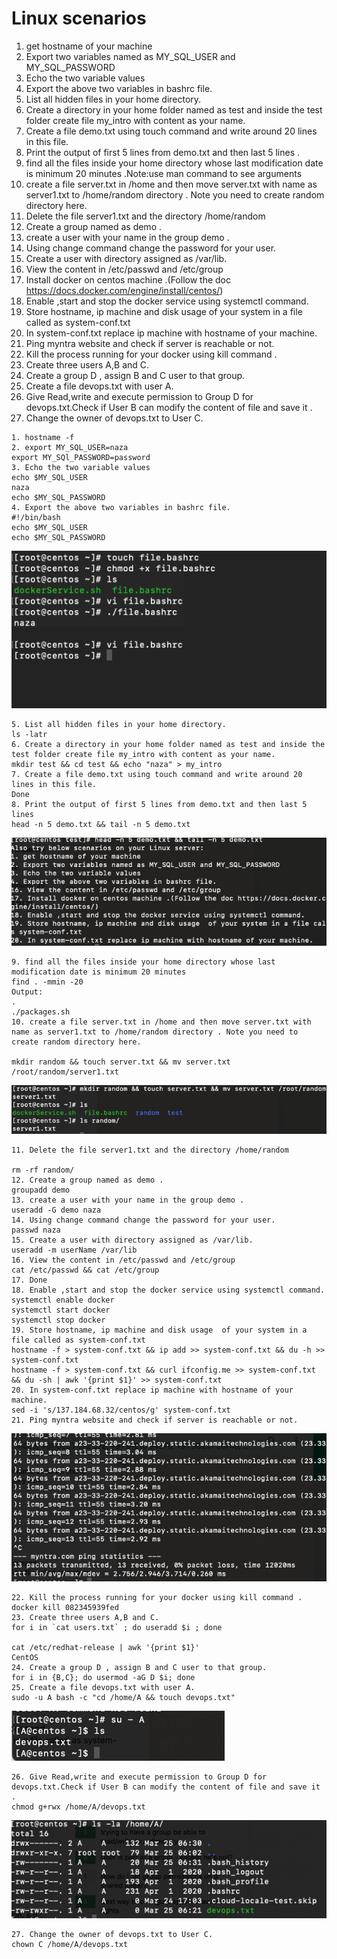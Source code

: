 # Linux scenarios

1. get hostname of your machine
2. Export two variables named as MY_SQL_USER and MY_SQL_PASSWORD
3. Echo the two variable values
4. Export the above two variables in bashrc file.
5. List all hidden files in your home directory.
6. Create a directory in your home folder named as test and inside the test folder create file my_intro with content as your name.
7. Create a file demo.txt using touch command and write around 20 lines in this file.
8. Print the output of first 5 lines from demo.txt and then last 5 lines .
9. find all the files inside your home directory whose last modification date is minimum 20 minutes .Note:use man command to see arguments
10. create a file server.txt in /home and then move server.txt with name as server1.txt to /home/random directory . Note you need to create random directory here.
11. Delete the file server1.txt and the directory /home/random
12. Create a group named as demo .
13. create a user with your name in the group demo .
14. Using change command change the password for your user.
15. Create a user with directory assigned as /var/lib.
16. View the content in /etc/passwd and /etc/group
17. Install docker on centos machine .(Follow the doc <https://docs.docker.com/engine/install/centos/>)
18. Enable ,start and stop the docker service using systemctl command.
19. Store hostname, ip machine and disk usage  of your system in a file called as system-conf.txt
20. In system-conf.txt replace ip machine with hostname of your machine.
21. Ping myntra website and check if server is reachable or not.
22. Kill the process running for your docker using kill command .
23. Create three users A,B and C.
24. Create a group D , assign B and C user to that group.
25. Create a file devops.txt with user A.
26. Give Read,write and execute permission to Group D for devops.txt.Check if User B can modify the content of file and save it .
27. Change the owner of devops.txt to User C.

```
1. hostname -f
2. export MY_SQL_USER=naza
export MY_SQl_PASSWORD=password
3. Echo the two variable values
echo $MY_SQL_USER
naza
echo $MY_SQL_PASSWORD
4. Export the above two variables in bashrc file.
#!/bin/bash
echo $MY_SQL_USER
echo $MY_SQL_PASSWORD
```

![bashrc](bashrc.png)

```
5. List all hidden files in your home directory.
ls -latr
6. Create a directory in your home folder named as test and inside the test folder create file my_intro with content as your name.
mkdir test && cd test && echo "naza" > my_intro
7. Create a file demo.txt using touch command and write around 20 lines in this file.
Done
8. Print the output of first 5 lines from demo.txt and then last 5 lines 
head -n 5 demo.txt && tail -n 5 demo.txt 
```

![head](head.png)

```
9. find all the files inside your home directory whose last modification date is minimum 20 minutes 
find . -mmin -20
Output: 
.
./packages.sh
10. create a file server.txt in /home and then move server.txt with name as server1.txt to /home/random directory . Note you need to create random directory here.

mkdir random && touch server.txt && mv server.txt /root/random/server1.txt
```
![random](random.png)

```
11. Delete the file server1.txt and the directory /home/random

rm -rf random/
12. Create a group named as demo .
groupadd demo
13. create a user with your name in the group demo .
useradd -G demo naza
14. Using change command change the password for your user.
passwd naza
15. Create a user with directory assigned as /var/lib.
useradd -m userName /var/lib
16. View the content in /etc/passwd and /etc/group
cat /etc/passwd && cat /etc/group
17. Done
18. Enable ,start and stop the docker service using systemctl command.
systemctl enable docker
systemctl start docker
systemctl stop docker
19. Store hostname, ip machine and disk usage  of your system in a file called as system-conf.txt
hostname -f > system-conf.txt && ip add >> system-conf.txt && du -h >> system-conf.txt
hostname -f > system-conf.txt && curl ifconfig.me >> system-conf.txt && du -sh | awk '{print $1}' >> system-conf.txt
20. In system-conf.txt replace ip machine with hostname of your machine.
sed -i 's/137.184.68.32/centos/g' system-conf.txt 
21. Ping myntra website and check if server is reachable or not.
```

![myntra](myntra.png)

```
22. Kill the process running for your docker using kill command .
docker kill 082345939fed 
23. Create three users A,B and C. 
for i in `cat users.txt` ; do useradd $i ; done

cat /etc/redhat-release | awk '{print $1}'
CentOS
24. Create a group D , assign B and C user to that group.
for i in {B,C}; do usermod -aG D $i; done
25. Create a file devops.txt with user A.
sudo -u A bash -c "cd /home/A && touch devops.txt"
```

![A user](A.png)

```
26. Give Read,write and execute permission to Group D for devops.txt.Check if User B can modify the content of file and save it .
chmod g+rwx /home/A/devops.txt
```

![devops](devops.png)

```
27. Change the owner of devops.txt to User C.
chown C /home/A/devops.txt
```


